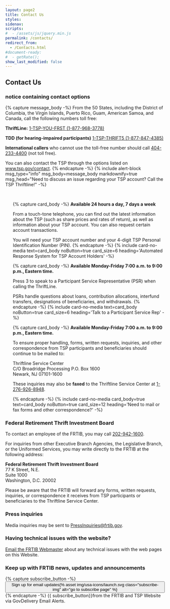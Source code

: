 ```yaml
---
layout: page2
title: Contact Us
styles:
sidenav:
scripts:
#  - /assets/js/jquery.min.js
permalink: /contacts/
redirect_from:
  - /Contacts.html
#document-ready:
#  - getRate();
show_last_modified: false
---
```


## Contact Us


<h3 class="usa-sr-only">notice containing contact options</h3>
{% capture message_body -%}
From the 50 States, including the District of Columbia, the Virgin Islands, Puerto Rico, Guam, American Samoa, and Canada, call the following numbers toll free:

__ThriftLine:__
<a href="tel:1-877-968-3778">1-TSP-YOU-FRST (1-877-968-3778)</a>

__TDD (for hearing-impaired participants)__
<a href="tel:1-877-847-4385">1-TSP-THRIFT5 (1-877-847-4385)</a>

__International callers__ who cannot use the toll-free number should call <a href="tel:404-233-4400">404-233-4400</a>
(not toll free).

You can also contact the TSP through the options listed on
<a href="https://www.tsp.gov/contact" target="_blank" rel="noopener">www.tsp.gov/contact</a>.
{% endcapture -%}
{% include alert-block msg_type="info" msg_body=message_body markdownify=true
  msg_head="Need to discuss an issue regarding your TSP account?  Call the TSP Thriftline!" -%}

<br clear="all">

<ul class="usa-card-group">

<!--start of automated response card -->
{% capture card_body -%}
__Available 24 hours a day, 7 days a week__

From a touch-tone telephone, you can find out the latest information about the TSP (such as share prices and rates of return), as well as information about your TSP account.  You can also request certain account transactions.

You will need your TSP account number and your 4-digit TSP Personal Identification Number (PIN).
{% endcapture -%}
{% include card-no-media text=card_body noButton=true card_size=6
  heading='Automated Response System for TSP Account Holders' -%}

<!--start of talk to card -->
{% capture card_body -%}
__Available Monday-Friday   7:00 a.m. to 9:00 p.m., Eastern time.__

Press 3 to speak to a Participant Service Representative (PSR) when calling the ThriftLine.

PSRs handle questions about loans, contribution allocations, interfund transfers, designations of beneficiaries, and withdrawals.
{% endcapture -%}
{% include card-no-media text=card_body noButton=true card_size=6
  heading='Talk to a Participant Service Rep' -%}

<!--start of mail or fax card -->
{% capture card_body -%}
__Available Monday-Friday   7:00 a.m. to 9:00 p.m., Eastern time.__

To ensure proper handling, forms, written requests, inquiries, and other correspondence from TSP participants and beneficiaries should continue to be mailed to:

Thriftline Service Center<br>
C/O Broadridge Processing
P.O. Box 1600<br>
Newark, NJ 07101-1600

These inquiries may also be __faxed__ to the Thriftline Service Center at <a href="tel:1-276-926-8948">1-276-926-8948</a>.

{% endcapture -%}
{% include card-no-media card_body=true text=card_body noButton=true card_size=12
  heading='Need to mail or fax forms and other correspondence?' -%}

</ul>

### Federal Retirement Thrift Investment Board

To contact an employee of the FRTIB, you may call <a href="tel:202-942-1600">202-942-1600</a>.

For inquiries from other Executive Branch Agencies, the Legislative Branch, or the Uniformed Services, you may write directly to the FRTIB at the following address:

__Federal Retirement Thrift Investment Board__<br>
77 K Street, N.E. <br>
Suite 1000<br>
Washington, D.C. 20002

Please be aware that the FRTIB will forward any forms, written requests, inquiries, or correspondence it receives from TSP participants or beneficiaries to the Thriftline Service Center.

### Press inquiries

Media inquiries may be sent to <PressInquiries@frtib.gov>.

### Having technical issues with the website?

<a href="mailto:{{site.email}}?subject=FRTIB website technical issues" target="_blank" rel="noopener">Email the FRTIB Webmaster</a> about any technical issues with the web pages on this Website.

### Keep up with FRTIB news, updates and announcements

{% capture subscribe_button -%}
<a href="https://public.govdelivery.com/accounts/USTSP/subscriber/new?pop=t" target="_blank" rel="noopener"><button class="usa-button thin on-card subscribe">Sign up for email updates{% asset img/usa-icons/launch.svg class="subscribe-img" alt="go to subscribe page" %}</button></a>
{% endcapture -%}
{{ subscribe_button}}from the FRTIB and TSP Website via GovDelivery Email Alerts.  

<!-- CONTENT END -->
